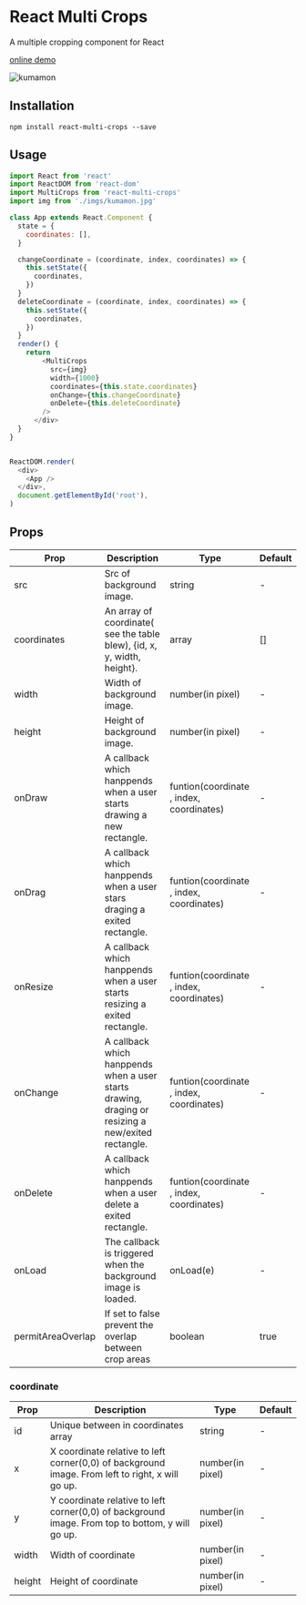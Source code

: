 # React Multi Crops

A multiple cropping component for React

[online demo](https://beizhedenglong.github.io/react-multi-crops/)

![kumamon](./examples/imgs/kumamon.gif)


## Installation
```
npm install react-multi-crops --save
```


## Usage

```js
import React from 'react'
import ReactDOM from 'react-dom'
import MultiCrops from 'react-multi-crops'
import img from './imgs/kumamon.jpg'

class App extends React.Component {
  state = {
    coordinates: [],
  }

  changeCoordinate = (coordinate, index, coordinates) => {
    this.setState({
      coordinates,
    })
  }
  deleteCoordinate = (coordinate, index, coordinates) => {
    this.setState({
      coordinates,
    })
  }
  render() {
    return
        <MultiCrops
          src={img}
          width={1000}
          coordinates={this.state.coordinates}
          onChange={this.changeCoordinate}
          onDelete={this.deleteCoordinate}
        />
      </div>
  }
}


ReactDOM.render(
  <div>
    <App />
  </div>,
  document.getElementById('root'),
)

```

## Props

| Prop              | Description                                                  | Type                                     | Default |
| ----------------- | ------------------------------------------------------------ | ---------------------------------------- | ------- |
| src               | Src of background image.                                     | string                                   | -       |
| coordinates       | An array of coordinate( see the table blew), {id, x, y, width, height}. | array                                    | []      |
| width             | Width of background image.                                   | number(in pixel)                         | -       |
| height            | Height of background image.                                  | number(in pixel)                         | -       |
| onDraw            | A callback which hanppends when a user starts drawing a new rectangle. | funtion(coordinate , index, coordinates) | -       |
| onDrag            | A callback which hanppends when  a user stars draging a exited rectangle. | funtion(coordinate , index, coordinates) | -       |
| onResize          | A callback which hanppends when a user starts resizing a exited rectangle. | funtion(coordinate , index, coordinates) | -       |
| onChange          | A callback which hanppends when a user starts drawing, draging or resizing a new/exited rectangle. | funtion(coordinate , index, coordinates) | -       |
| onDelete          | A callback which hanppends when a user delete a exited rectangle. | funtion(coordinate , index, coordinates) | -       |
| onLoad            | The callback is  triggered when the background image is loaded. | onLoad(e)                                | -       |
| permitAreaOverlap | If set to false prevent the overlap between crop areas       | boolean                                  | true    |


### coordinate

| Prop   | Description                                                  | Type             | Default |
| ------ | ------------------------------------------------------------ | ---------------- | ------- |
| id     | Unique between in coordinates array                          | string           | -       |
| x      | X coordinate  relative to left corner(0,0) of background image. From left to right, x will go up. | number(in pixel) | -       |
| y      | Y coordinate  relative to left corner(0,0) of background image. From top to bottom, y will go up. | number(in pixel) | -       |
| width  | Width of coordinate                                          | number(in pixel) | -       |
| height | Height of coordinate                                         | number(in pixel) | -       |

